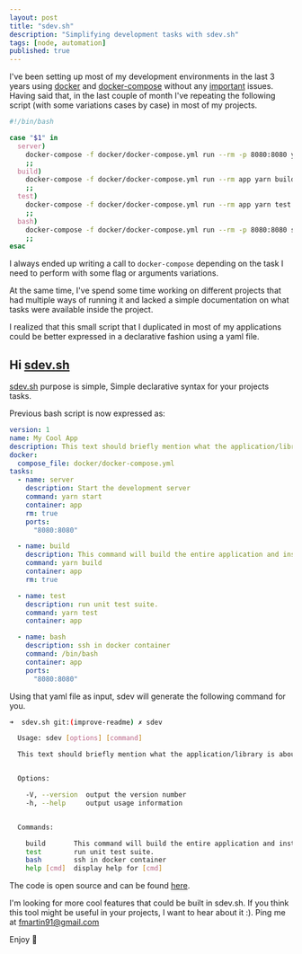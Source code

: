 ```yaml
---
layout: post
title: "sdev.sh"
description: "Simplifying development tasks with sdev.sh"
tags: [node, automation]
published: true
---
```


I've been setting up most of my development environments in the last 3 years using [docker](https://docs.docker.com/) and [docker-compose](https://docs.docker.com/compose/) without any [important](https://forums.docker.com/t/file-access-in-mounted-volumes-extremely-slow-cpu-bound/8076/40) issues. Having said that, in the last couple of month I've repeating the following script (with some variations cases by case) in most of my projects.

```bash
#!/bin/bash

case "$1" in
  server)
    docker-compose -f docker/docker-compose.yml run --rm -p 8080:8080 yarn start
    ;;
  build)
    docker-compose -f docker/docker-compose.yml run --rm app yarn build
    ;;
  test)
    docker-compose -f docker/docker-compose.yml run --rm app yarn test
    ;;
  bash)
    docker-compose -f docker/docker-compose.yml run --rm -p 8080:8080 server /bin/bash
    ;;
esac
```

I always ended up writing a call to `docker-compose` depending on the task I need to perform with some flag or arguments variations.

At the same time, I've spend some time working on different projects that had multiple ways of running it and lacked a simple documentation on what tasks were available inside the project.

I realized that this small script that I duplicated in most of my applications could be better expressed in a declarative fashion using a yaml file.

## Hi [sdev.sh](https://github.com/bilby91/sdev.sh)

[sdev.sh](https://github.com/bilby91/sdev.sh) purpose is simple, Simple declarative syntax for your projects tasks.

Previous bash script is now expressed as:

```yaml
version: 1
name: My Cool App
description: This text should briefly mention what the application/library is about
docker:
  compose_file: docker/docker-compose.yml
tasks:
  - name: server
    description: Start the development server
    command: yarn start
    container: app
    rm: true
    ports:
      "8080:8080"

  - name: build
    description: This command will build the entire application and install dependencies
    command: yarn build
    container: app
    rm: true

  - name: test
    description: run unit test suite.
    command: yarn test
    container: app

  - name: bash
    description: ssh in docker container
    command: /bin/bash
    container: app
    ports:
      "8080:8080"
```

Using that yaml file as input, sdev will generate the following command for you.

```bash
➜  sdev.sh git:(improve-readme) ✗ sdev

  Usage: sdev [options] [command]

  This text should briefly mention what the application/library is about


  Options:

    -V, --version  output the version number
    -h, --help     output usage information


  Commands:

    build       This command will build the entire application and install dependencies
    test        run unit test suite.
    bash        ssh in docker container
    help [cmd]  display help for [cmd]
```

The code is open source and can be found [here](https://github.com/bilby91/sdev.sh).

I'm looking for more cool features that could be built in sdev.sh. If you think this tool might be useful in your projects, I want to hear about it :). Ping me at fmartin91@gmail.com

Enjoy 🎉
